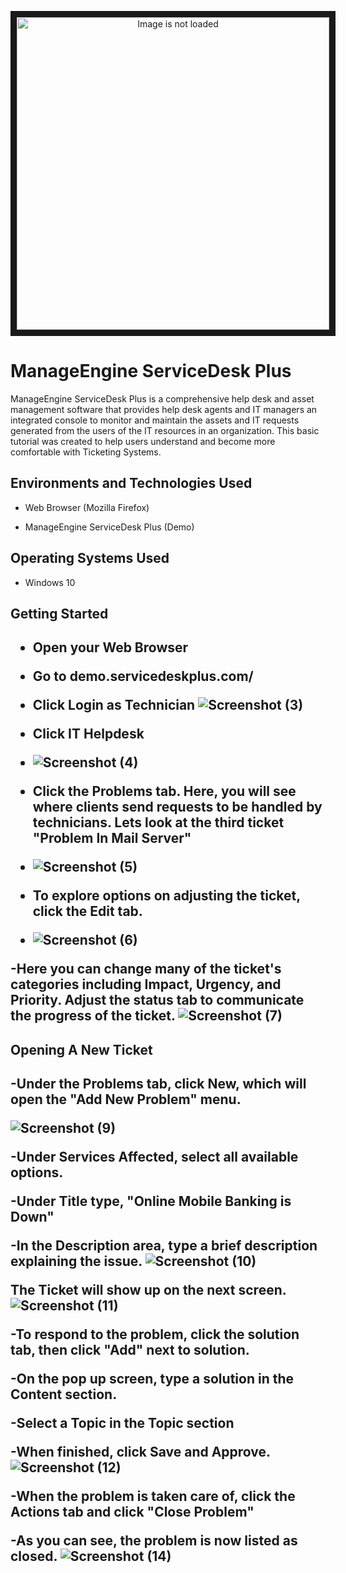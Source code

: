 <p align="center">
<img src="https://images.ctfassets.net/zsv3d0ugroxu/1oAd3hH1D5JccIvhjeIwjI/3e33005c2f00a8890fd80dac133a96f1/Logo_ManageEngine" width="500px" alt="Image is not loaded" border="10">
</p>
<h1>ManageEngine ServiceDesk Plus</h1>
ManageEngine ServiceDesk Plus is a comprehensive help desk and asset management software that provides help desk agents and IT managers an integrated console to monitor and maintain the assets and IT requests generated from the users of the IT resources in an organization. 
This basic tutorial was created to help users understand and become more comfortable with Ticketing Systems.<br />
<h2>Environments and Technologies Used</h2>

- Web Browser (Mozilla Firefox)

- ManageEngine ServiceDesk Plus (Demo)

<h2>Operating Systems Used </h2>

- Windows 10</b>
<h2>Getting Started<h2>

- Open your Web Browser
 
- Go to demo.servicedeskplus.com/

- Click Login as Technician
  ![Screenshot (3)](https://github.com/auwalkerIT/Ticketing-Systems-Training-with-ManageEngine-ServiceDesk-Plus/assets/139887114/ed8af2cf-3020-44ef-ae32-2e09f80e95ee)

- Click IT Helpdesk
- ![Screenshot (4)](https://github.com/auwalkerIT/Ticketing-Systems-Training-with-ManageEngine-ServiceDesk-Plus/assets/139887114/110a143e-4396-4534-8f2f-f2b814749fe4)

- Click the Problems tab. Here, you will see where clients send requests to be handled by technicians. Lets look at the third ticket "Problem In Mail Server"
- ![Screenshot (5)](https://github.com/auwalkerIT/Ticketing-Systems-Training-with-ManageEngine-ServiceDesk-Plus/assets/139887114/023de175-9396-4970-893c-f14d08736035)

- To explore options on adjusting the ticket, click the Edit tab.
- ![Screenshot (6)](https://github.com/auwalkerIT/Ticketing-Systems-Training-with-ManageEngine-ServiceDesk-Plus/assets/139887114/421d360b-7b4a-4bf6-a961-757adaedfea7)

-Here you can change many of the ticket's categories including Impact, Urgency, and Priority. Adjust the status tab to communicate the progress of the ticket.
![Screenshot (7)](https://github.com/auwalkerIT/Ticketing-Systems-Training-with-ManageEngine-ServiceDesk-Plus/assets/139887114/cf6a90a9-75f5-4e1b-8e84-05421d7d618a)

<h2>Opening A New Ticket<h2>
-Under the Problems tab, click New, which will open the "Add New Problem" menu.

 ![Screenshot (9)](https://github.com/auwalkerIT/Ticketing-Systems-Training-with-ManageEngine-ServiceDesk-Plus/assets/139887114/d874cd46-ede4-4d67-8bb6-04fe6dc15b61)

-Under Services Affected, select all available options.

-Under Title type, "Online Mobile Banking is Down"

-In the Description area, type a brief description explaining the issue.
![Screenshot (10)](https://github.com/auwalkerIT/Ticketing-Systems-Training-with-ManageEngine-ServiceDesk-Plus/assets/139887114/960ed388-3ebc-4eb1-94df-25b7e4d6f423)

The Ticket will show up on the next screen.
![Screenshot (11)](https://github.com/auwalkerIT/Ticketing-Systems-Training-with-ManageEngine-ServiceDesk-Plus/assets/139887114/8729329c-2aad-43cb-b164-79189a481a47)

-To respond to the problem, click the solution tab, then click "Add" next to solution.

-On the pop up screen, type a solution in the Content section.

-Select a Topic in the Topic section

-When finished, click Save and Approve.
![Screenshot (12)](https://github.com/auwalkerIT/Ticketing-Systems-Training-with-ManageEngine-ServiceDesk-Plus/assets/139887114/c274d46a-c854-4769-b39e-c5831733e241)

-When the problem is taken care of, click the Actions tab and click "Close Problem"

-As you can see, the problem is now listed as closed.
![Screenshot (14)](https://github.com/auwalkerIT/Ticketing-Systems-Training-with-ManageEngine-ServiceDesk-Plus/assets/139887114/412983b7-c309-4ab1-a80f-ed3b6f0214fb)
